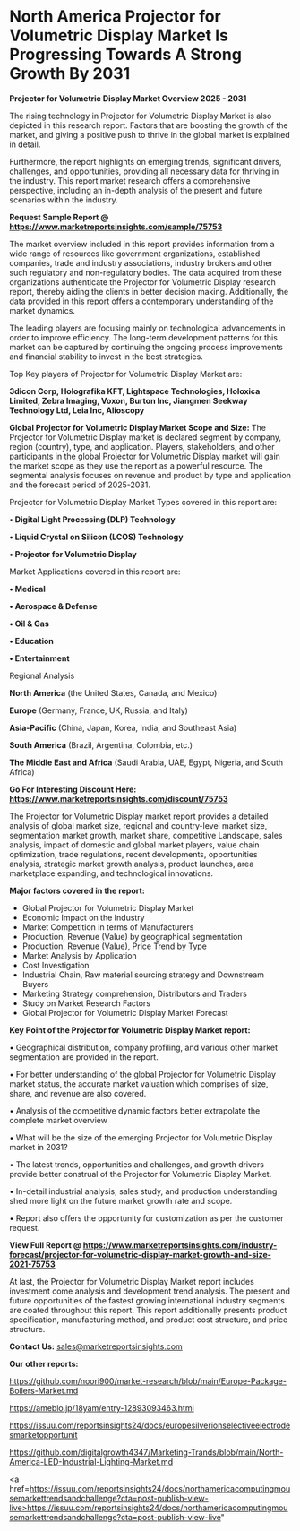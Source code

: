 # North America Projector for Volumetric Display Market Is Progressing Towards A Strong Growth By 2031

<Strong> Projector for Volumetric Display Market Overview 2025 - 2031</strong>

The rising technology in Projector for Volumetric Display Market is also depicted in this research report. Factors that are boosting the growth of the market, and giving a positive push to thrive in the global market is explained in detail.

Furthermore, the report highlights on emerging trends, significant drivers, challenges, and opportunities, providing all necessary data for thriving in the industry. This report market research offers a comprehensive perspective, including an in-depth analysis of the present and future scenarios within the industry.

<strong>Request Sample Report @ <a href=https://www.marketreportsinsights.com/sample/75753>https://www.marketreportsinsights.com/sample/75753</a></strong>

The market overview included in this report provides information from a wide range of resources like government organizations, established companies, trade and industry associations, industry brokers and other such regulatory and non-regulatory bodies. The data acquired from these organizations authenticate the Projector for Volumetric Display research report, thereby aiding the clients in better decision making. Additionally, the data provided in this report offers a contemporary understanding of the market dynamics.

The leading players are focusing mainly on technological advancements in order to improve efficiency. The long-term development patterns for this market can be captured by continuing the ongoing process improvements and financial stability to invest in the best strategies.

Top Key players of Projector for Volumetric Display Market are:

<strong>3dicon Corp, Holografika KFT, Lightspace Technologies, Holoxica Limited, Zebra Imaging, Voxon, Burton Inc, Jiangmen Seekway Technology Ltd, Leia Inc, Alioscopy</strong>

<strong><b>Global Projector for Volumetric Display Market Scope and Size:</b></strong>
The Projector for Volumetric Display market is declared segment by company, region (country), type, and application. Players, stakeholders, and other participants in the global Projector for Volumetric Display market will gain the market scope as they use the report as a powerful resource. The segmental analysis focuses on revenue and product by type and application and the forecast period of 2025-2031.

Projector for Volumetric Display Market Types covered in this report are:

<strong>• Digital Light Processing (DLP) Technology

• Liquid Crystal on Silicon (LCOS) Technology

• Projector for Volumetric Display</strong>

Market Applications covered in this report are:

<strong>• Medical

• Aerospace & Defense

• Oil & Gas

• Education

• Entertainment</strong> 

Regional Analysis

<strong>North America</strong> (the United States, Canada, and Mexico)

<strong>Europe</strong> (Germany, France, UK, Russia, and Italy)

<strong>Asia-Pacific</strong> (China, Japan, Korea, India, and Southeast Asia)

<strong>South America</strong> (Brazil, Argentina, Colombia, etc.)

<strong>The Middle East and Africa</strong> (Saudi Arabia, UAE, Egypt, Nigeria, and South Africa)

<strong>Go For Interesting Discount Here: <a href=https://www.marketreportsinsights.com/discount/75753>https://www.marketreportsinsights.com/discount/75753</a></strong>

The Projector for Volumetric Display market report provides a detailed analysis of global market size, regional and country-level market size, segmentation market growth, market share, competitive Landscape, sales analysis, impact of domestic and global market players, value chain optimization, trade regulations, recent developments, opportunities analysis, strategic market growth analysis, product launches, area marketplace expanding, and technological innovations.

<strong><b>Major factors covered in the report:</b></strong>
<ul>
  <li>Global Projector for Volumetric Display Market </li>
  <li>Economic Impact on the Industry</li>
  <li>Market Competition in terms of Manufacturers</li>
  <li>Production, Revenue (Value) by geographical segmentation</li>
  <li>Production, Revenue (Value), Price Trend by Type</li>
  <li>Market Analysis by Application</li>
  <li>Cost Investigation</li>
  <li>Industrial Chain, Raw material sourcing strategy and Downstream Buyers</li>
  <li>Marketing Strategy comprehension, Distributors and Traders</li>
  <li>Study on Market Research Factors</li>
  <li>Global Projector for Volumetric Display Market Forecast</li>
</ul>

<strong><b>Key Point of the Projector for Volumetric Display Market report:</b></strong>

• Geographical distribution, company profiling, and various other market segmentation are provided in the report.

• For better understanding of the global Projector for Volumetric Display market status, the accurate market valuation which comprises of size, share, and revenue are also covered.

• Analysis of the competitive dynamic factors better extrapolate the complete market overview

• What will be the size of the emerging Projector for Volumetric Display market in 2031?

• The latest trends, opportunities and challenges, and growth drivers provide better construal of the Projector for Volumetric Display Market.

• In-detail industrial analysis, sales study, and production understanding shed more light on the future market growth rate and scope.

• Report also offers the opportunity for customization as per the customer request.

<strong><b>View Full Report @ <a href=https://www.marketreportsinsights.com/industry-forecast/projector-for-volumetric-display-market-growth-and-size-2021-75753>https://www.marketreportsinsights.com/industry-forecast/projector-for-volumetric-display-market-growth-and-size-2021-75753</a></b></strong>


At last, the Projector for Volumetric Display Market report includes investment come analysis and development trend analysis. The present and future opportunities of the fastest growing international industry segments are coated throughout this report. This report additionally presents product specification, manufacturing method, and product cost structure, and price structure.

<strong>Contact Us:</strong>
sales@marketreportsinsights.com

<strong>Our other reports:</strong>

<a href=https://github.com/noori900/market-research/blob/main/Europe-Package-Boilers-Market.md>https://github.com/noori900/market-research/blob/main/Europe-Package-Boilers-Market.md</a>

<a href=https://ameblo.jp/18yam/entry-12893093463.html>https://ameblo.jp/18yam/entry-12893093463.html</a>

<a href=https://issuu.com/reportsinsights24/docs/europesilverionselectiveelectrodesmarketopportunit>https://issuu.com/reportsinsights24/docs/europesilverionselectiveelectrodesmarketopportunit</a>

<a href=https://github.com/digitalgrowth4347/Marketing-Trands/blob/main/North-America-LED-Industrial-Lighting-Market.md>https://github.com/digitalgrowth4347/Marketing-Trands/blob/main/North-America-LED-Industrial-Lighting-Market.md</a>

<a href=https://issuu.com/reportsinsights24/docs/northamericacomputingmousemarkettrendsandchallenge?cta=post-publish-view-live>https://issuu.com/reportsinsights24/docs/northamericacomputingmousemarkettrendsandchallenge?cta=post-publish-view-live</a>"
